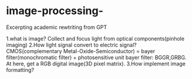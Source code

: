 # image-processing-
Excerpting academic rewtriting from GPT

1.what is image?
Collect and focus light from optical components(pinhole imaging)
2.How light signal convert to electric signal?
CMOS(complementary Metal-Oxide-Semiconductor) = bayer filter(monochromatic filter) + photosensitive unit
bayer filter: BGGR,GRBG.
At here, get a RGB digital image(3D pixel matrix).
3.How implement image formatting?










